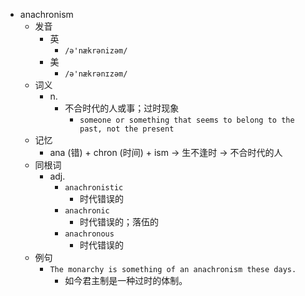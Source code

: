 - anachronism
  - 发音
    - 英
      - `/ə'nækrənizəm/`
    - 美
      - `/ə'nækrənɪzəm/`
  - 词义
    - n.
      - 不合时代的人或事；过时现象
        - `someone or something that seems to belong to the past, not the present`
  - 记忆
    - ana (错) + chron (时间) + ism → 生不逢时 → 不合时代的人
  - 同根词
    - adj.
      - `anachronistic`
        - 时代错误的
      - `anachronic`
        - 时代错误的；落伍的
      - `anachronous`
        - 时代错误的
  - 例句
    - `The monarchy is something of an anachronism these days.`
      - 如今君主制是一种过时的体制。

